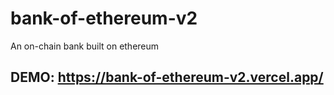 # bank-of-ethereum-v2

An on-chain bank built on ethereum

## DEMO: https://bank-of-ethereum-v2.vercel.app/
